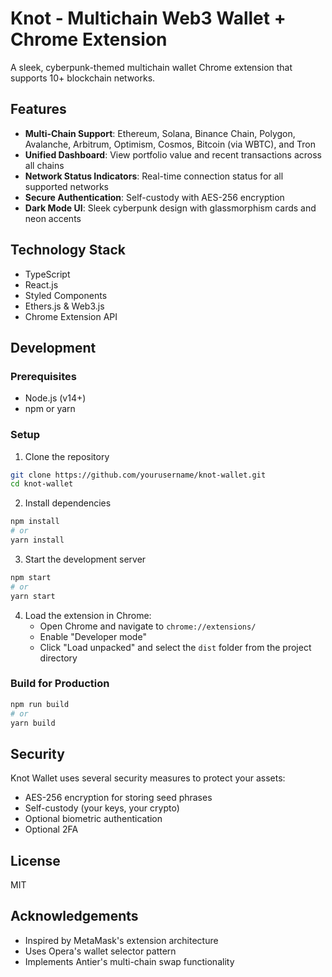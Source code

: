 # Knot - Multichain Web3 Wallet + Chrome Extension

A sleek, cyberpunk-themed multichain wallet Chrome extension that supports 10+ blockchain networks.

## Features

- **Multi-Chain Support**: Ethereum, Solana, Binance Chain, Polygon, Avalanche, Arbitrum, Optimism, Cosmos, Bitcoin (via WBTC), and Tron
- **Unified Dashboard**: View portfolio value and recent transactions across all chains
- **Network Status Indicators**: Real-time connection status for all supported networks
- **Secure Authentication**: Self-custody with AES-256 encryption
- **Dark Mode UI**: Sleek cyberpunk design with glassmorphism cards and neon accents

## Technology Stack

- TypeScript
- React.js
- Styled Components
- Ethers.js & Web3.js
- Chrome Extension API

## Development

### Prerequisites

- Node.js (v14+)
- npm or yarn

### Setup

1. Clone the repository
```bash
git clone https://github.com/yourusername/knot-wallet.git
cd knot-wallet
```

2. Install dependencies
```bash
npm install
# or 
yarn install
```

3. Start the development server
```bash
npm start
# or
yarn start
```

4. Load the extension in Chrome:
   - Open Chrome and navigate to `chrome://extensions/`
   - Enable "Developer mode"
   - Click "Load unpacked" and select the `dist` folder from the project directory

### Build for Production

```bash
npm run build
# or
yarn build
```

## Security

Knot Wallet uses several security measures to protect your assets:

- AES-256 encryption for storing seed phrases
- Self-custody (your keys, your crypto)
- Optional biometric authentication
- Optional 2FA 

## License

MIT

## Acknowledgements

- Inspired by MetaMask's extension architecture
- Uses Opera's wallet selector pattern
- Implements Antier's multi-chain swap functionality 
